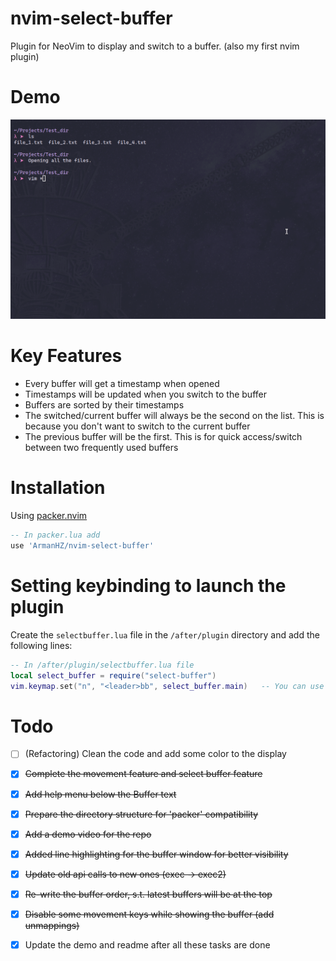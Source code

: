 # nvim-select-buffer
Plugin for NeoVim to display and switch to a buffer. (also my first nvim plugin)

# Demo
![demo](./media/plugin_demo_2.gif)

# Key Features
- Every buffer will get a timestamp when opened
- Timestamps will be updated when you switch to the buffer
- Buffers are sorted by their timestamps
- The switched/current buffer will always be the second on the list. This is because you don't want to switch to the current buffer
- The previous buffer will be the first. This is for quick access/switch between two frequently used buffers

# Installation
Using [packer.nvim](https://github.com/wbthomason/packer.nvim)

```lua
-- In packer.lua add
use 'ArmanHZ/nvim-select-buffer'
```

# Setting keybinding to launch the plugin

Create the `selectbuffer.lua` file in the `/after/plugin` directory and add the following lines:

```lua
-- In /after/plugin/selectbuffer.lua file
local select_buffer = require("select-buffer")
vim.keymap.set("n", "<leader>bb", select_buffer.main)   -- You can use any keybinding you want
```

# Todo
- [ ] (Refactoring) Clean the code and add some color to the display
- [x] ~~Complete the movement feature and select buffer feature~~
- [x] ~~Add help menu below the Buffer text~~
- [x] ~~Prepare the directory structure for 'packer' compatibility~~
- [x] ~~Add a demo video for the repo~~
- [x] ~~Added line highlighting for the buffer window for better visibility~~
- [x] ~~Update old api calls to new ones (exec -> exec2)~~
- [x] ~~Re-write the buffer order, s.t. latest buffers will be at the top~~
- [x] ~~Disable some movement keys while showing the buffer (add unmappings)~~
- [x] Update the demo and readme after all these tasks are done

